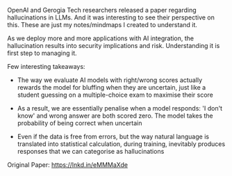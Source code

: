 OpenAI and Gerogia Tech researchers released a paper regarding hallucinations in LLMs. And it was interesting to see their perspective on this. These are just my notes/mindmaps I created to understand it.


As we deploy more and more applications with AI integration, the hallucination results into security implications and risk. Understanding it is first step to managing it.

Few interesting takeaways:

- The way we evaluate AI models with right/wrong scores actually rewards the model for bluffing when they are uncertain, just like a student guessing on a multiple-choice exam to maximise their score

- As a result, we are essentially penalise when a model responds: 'I don't know' and wrong answer are both scored zero. The model takes the probability of being correct when uncertain

- Even if the data is free from errors, but the way natural language is translated into statistical calculation, during training, inevitably produces responses that we can categorise as hallucinations

Original Paper: https://lnkd.in/eMMMaXde
